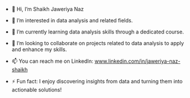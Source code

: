 - 👋 Hi, I’m Shaikh Jaweriya Naz
  
- 👀 I’m interested in data analysis and related fields.

- 🌱 I’m currently learning data analysis skills through a dedicated course.

- 💞️ I’m looking to collaborate on projects related to data analysis to apply and enhance my skills.

- 📫 You can reach me on LinkedIn: www.linkedin.com/in/jaweriya-naz-shaikh

- ⚡ Fun fact: I enjoy discovering insights from data and turning them into actionable solutions!
